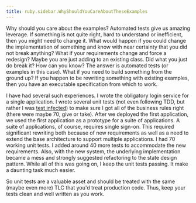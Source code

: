 ```yaml
---
title: ruby.sidebar.WhyShouldYouCareAboutTheseExamples
---
```

<span class="sidebar_title"> Why should you care about the examples?</span>
Automated tests give us amazing leverage. If something is not quite right, hard to understand or inefficient, then you might need to change it. What would happen if you could change the implementation of something and know with near certainty that you did not break anything? What if your requirements change and force a redesign? Maybe you are just adding to an existing class. Did what you just do break it? How can you know? The answer is automated tests (or examples in this case). What if you need to build something from the ground up? If you happen to be rewriting something with existing examples, then you have an executable specification from which to work.

I have had several such experiences. I wrote the obligatory login service for a single application. I wrote several unit tests (not even following TDD, but rather I was [test infected](http://junit.sourceforge.net/doc/testinfected/testing.htm)) to make sure I got all of the business rules right (there were maybe 70, give or take). After we deployed the first application, we used the first application as a prototype for a suite of applications. A suite of applications, of course, requires single sign-on. This required significant rewriting both because of new requirements as well as a need to extend the base architecture to support multiple applications. I had 70 working unit tests. I added around 40 more tests to accommodate the new requirements. Also, with the new system, the underlying implementation became a mess and strongly suggested refactoring to the state design pattern. While all of this was going on, I keep the unit tests passing. It make a daunting task much easier.

So unit tests are a valuable asset and should be treated with the same (maybe even more) TLC that you'd treat production code. Thus, keep your tests clean and well written as you work.
 